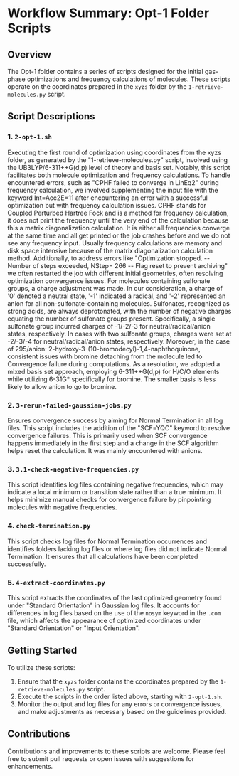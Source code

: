 # Workflow Summary: Opt-1 Folder Scripts

## Overview

The Opt-1 folder contains a series of scripts designed for the initial gas-phase optimizations and frequency calculations of molecules. These scripts operate on the coordinates prepared in the `xyzs` folder by the `1-retrieve-molecules.py` script.

## Script Descriptions

### 1. `2-opt-1.sh`

Executing the first round of optimization using coordinates from the xyzs folder, as generated by the "1-retrieve-molecules.py" script, involved using the UB3LYP/6-311++G(d,p) level of theory and basis set. Notably, this script facilitates both molecule optimization and frequency calculations. To handle encountered errors, such as "CPHF failed to converge in LinEq2" during frequency calculation, we involved supplementing the input file with the keyword Int=Acc2E=11 after encountering an error with a successful optimization but with frequency calculation issues. CPHF stands for Coupled Perturbed Hartree Fock and is a method for frequency calculation, it does not print the frequency until the very end of the calculation because this a matrix diagonalization calculation. It is either all frequencies converge at the same time and all get printed or the job crashes before and we do not see any frequency input. Usually frequency calculations are memory and disk space intensive because of the matrix diagonalization calculation method. Additionally, to address errors like "Optimization stopped. -- Number of steps exceeded, NStep= 266 -- Flag reset to prevent archiving" we often restarted the job with different initial geometries, often resolving optimization convergence issues. For molecules containing sulfonate groups, a charge adjustment was made. In our consideration, a charge of '0' denoted a neutral state, '-1' indicated a radical, and '-2' represented an anion for all non-sulfonate-containing molecules. Sulfonates, recognized as strong acids, are always deprotonated, with the number of negative charges equating the number of sulfonate groups present. Specifically, a single sulfonate group incurred charges of -1/-2/-3 for neutral/radical/anion states, respectively. In cases with two sulfonate groups, charges were set at -2/-3/-4 for neutral/radical/anion states, respectively. Moreover, in the case of 295/anion: 2-hydroxy-3-(10-bromodecyl)-1,4-naphthoquinone, consistent issues with bromine detaching from the molecule led to Convergence failure during computations. As a resolution, we adopted a mixed basis set approach, employing 6-311++G(d,p) for H/C/O elements while utilizing 6-31G* specifically for bromine. The smaller basis is less likely to allow anion to go to bromine.

### 2. `3-rerun-failed-gaussian-jobs.py`

Ensures convergence success by aiming for Normal Termination in all log files. This script includes the addition of the "SCF=YQC" keyword to resolve convergence failures. This is primarily used when SCF convergence happens immediately in the first step and a change in the SCF algorithm helps reset the calculation. It was mainly encountered with anions.

### 3. `3.1-check-negative-frequencies.py`

This script identifies log files containing negative frequencies, which may indicate a local minimum or transition state rather than a true minimum. It helps minimize manual checks for convergence failure by pinpointing molecules with negative frequencies.

### 4. `check-termination.py`

This script checks log files for Normal Termination occurrences and identifies folders lacking log files or where log files did not indicate Normal Termination. It ensures that all calculations have been completed successfully.

### 5. `4-extract-coordinates.py`

This script extracts the coordinates of the last optimized geometry found under "Standard Orientation" in Gaussian log files. It accounts for differences in log files based on the use of the `nosym` keyword in the `.com` file, which affects the appearance of optimized coordinates under "Standard Orientation" or "Input Orientation".

## Getting Started

To utilize these scripts:

1. Ensure that the `xyzs` folder contains the coordinates prepared by the `1-retrieve-molecules.py` script.
2. Execute the scripts in the order listed above, starting with `2-opt-1.sh`.
3. Monitor the output and log files for any errors or convergence issues, and make adjustments as necessary based on the guidelines provided.

## Contributions

Contributions and improvements to these scripts are welcome. Please feel free to submit pull requests or open issues with suggestions for enhancements.
